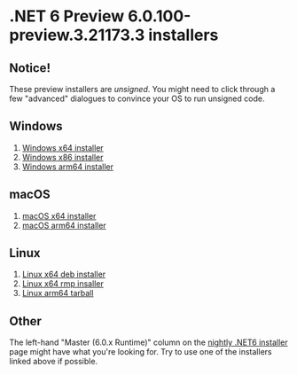# .NET 6 Preview 6.0.100-preview.3.21173.3 installers

## Notice!

These preview installers are *unsigned*. You might need to click through a few "advanced" dialogues to convince your OS to run unsigned code.

## Windows

1. [Windows x64 installer](https://dotnetcli.azureedge.net/dotnet/Sdk/6.0.100-preview.3.21173.3/dotnet-sdk-6.0.100-preview.3.21173.3-win-x64.exe)
1. [Windows x86 installer](https://dotnetcli.azureedge.net/dotnet/Sdk/6.0.100-preview.3.21173.3/dotnet-sdk-6.0.100-preview.3.21173.3-win-x86.exe)
1. [Windows arm64 installer](https://dotnetcli.azureedge.net/dotnet/Sdk/6.0.100-preview.3.21173.4/dotnet-sdk-6.0.100-preview.3.21173.4-win-arm64.exe)

## macOS

1. [macOS x64 installer](https://dotnetcli.azureedge.net/dotnet/Sdk/6.0.100-preview.3.21173.4/dotnet-sdk-6.0.100-preview.3.21173.4-osx-x64.pkg)
1. [macOS arm64 installer](https://dotnetcli.azureedge.net/dotnet/Sdk/6.0.100-preview.3.21173.4/dotnet-sdk-6.0.100-preview.3.21173.4-osx-arm64.pkg)

## Linux

1. [Linux x64 deb installer](https://dotnetcli.azureedge.net/dotnet/Sdk/6.0.100-preview.3.21173.4/dotnet-sdk-6.0.100-preview.3.21173.4-x64.deb)
1. [Linux x64 rmp insaller](https://dotnetcli.azureedge.net/dotnet/Sdk/6.0.100-preview.3.21173.4/dotnet-sdk-6.0.100-preview.3.21173.4-x64.rpm)
1. [Linux arm64 tarball](https://dotnetcli.azureedge.net/dotnet/Sdk/6.0.100-preview.3.21173.4/dotnet-sdk-6.0.100-preview.3.21173.4-linux-arm64.tar.gz)

## Other

The left-hand "Master (6.0.x Runtime)" column on the [nightly .NET6 installer](https://github.com/dotnet/installer/tree/7c91bd82ab5dcc208886fd55f9cfaa0c385dddcb#installers-and-binaries) page might have what you're looking for. Try to use one of the installers linked above if possible.